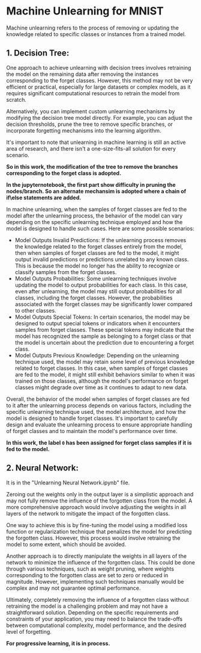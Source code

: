 # Machine Unlearning for MNIST

Machine unlearning refers to the process of removing or updating the knowledge related to specific classes or instances from a trained model. 

## 1. Decision Tree:
One approach to achieve unlearning with decision trees involves retraining the model on the remaining data after removing the instances corresponding to the forget classes. However, this method may not be very efficient or practical, especially for large datasets or complex models, as it requires significant computational resources to retrain the model from scratch.

Alternatively, you can implement custom unlearning mechanisms by modifying the decision tree model directly. For example, you can adjust the decision thresholds, prune the tree to remove specific branches, or incorporate forgetting mechanisms into the learning algorithm.

It's important to note that unlearning in machine learning is still an active area of research, and there isn't a one-size-fits-all solution for every scenario. 

**So in this work, the modification of the tree to remove the branches corresponding to the forget class is adopted.**

**In the jupyternotebook, the first part show difficulty in pruning the nodes/branch. So an alternate mechansim is adopted where a chain of if\else statements are added.**



In machine unlearning, when the samples of forget classes are fed to the model after the unlearning process, the behavior of the model can vary depending on the specific unlearning technique employed and how the model is designed to handle such cases. Here are some possible scenarios:

- Model Outputs Invalid Predictions: If the unlearning process removes the knowledge related to the forget classes entirely from the model, then when samples of forget classes are fed to the model, it might output invalid predictions or predictions unrelated to any known class. This is because the model no longer has the ability to recognize or classify samples from the forget classes.
- Model Outputs Probabilities: Some unlearning techniques involve updating the model to output probabilities for each class. In this case, even after unlearning, the model may still output probabilities for all classes, including the forget classes. However, the probabilities associated with the forget classes may be significantly lower compared to other classes.
- Model Outputs Special Tokens: In certain scenarios, the model may be designed to output special tokens or indicators when it encounters samples from forget classes. These special tokens may indicate that the model has recognized the sample as belonging to a forget class or that the model is uncertain about the prediction due to encountering a forget class.
- Model Outputs Previous Knowledge: Depending on the unlearning technique used, the model may retain some level of previous knowledge related to forget classes. In this case, when samples of forget classes are fed to the model, it might still exhibit behaviors similar to when it was trained on those classes, although the model's performance on forget classes might degrade over time as it continues to adapt to new data.

Overall, the behavior of the model when samples of forget classes are fed to it after the unlearning process depends on various factors, including the specific unlearning technique used, the model architecture, and how the model is designed to handle forget classes. It's important to carefully design and evaluate the unlearning process to ensure appropriate handling of forget classes and to maintain the model's performance over time.

**In this work, the label `0` has been assigned for forget class samples if it is fed to the model.**


## 2. Neural Network: 
It is in the "Unlearning Neural Network.ipynb" file. 

Zeroing out the weights only in the output layer is a simplistic approach and may not fully remove the influence of the forgotten class from the model. A more comprehensive approach would involve adjusting the weights in all layers of the network to mitigate the impact of the forgotten class. 

One way to achieve this is by fine-tuning the model using a modified loss function or regularization technique that penalizes the model for predicting the forgotten class. However, this process would involve retraining the model to some extent, which should be avoided.

Another approach is to directly manipulate the weights in all layers of the network to minimize the influence of the forgotten class. This could be done through various techniques, such as weight pruning, where weights corresponding to the forgotten class are set to zero or reduced in magnitude. However, implementing such techniques manually would be complex and may not guarantee optimal performance.

Ultimately, completely removing the influence of a forgotten class without retraining the model is a challenging problem and may not have a straightforward solution. Depending on the specific requirements and constraints of your application, you may need to balance the trade-offs between computational complexity, model performance, and the desired level of forgetting.


**For progressive learning, it is in process.**

